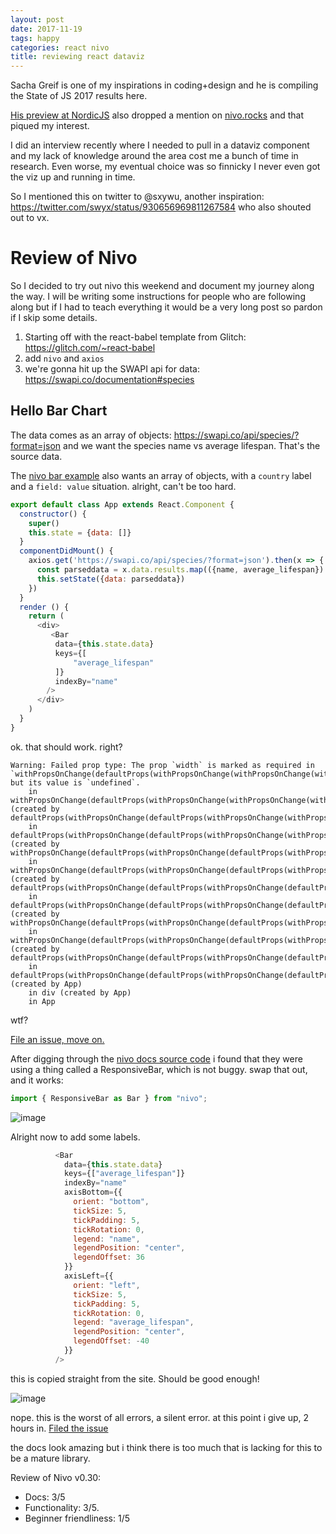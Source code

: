 ```yaml
---
layout: post
date: 2017-11-19
tags: happy
categories: react nivo
title: reviewing react dataviz
---
```


Sacha Greif is one of my inspirations in coding+design and he is compiling the State of JS 2017 results here. 

[His preview at NordicJS](https://www.youtube.com/watch?v=FZw1j_tTSag) also dropped a mention on [nivo.rocks](http://nivo.rocks) and that piqued my interest.

I did an interview recently where I needed to pull in a dataviz component and my lack of knowledge around the area cost me a bunch of time in research. Even worse, my eventual choice was so finnicky I never even got the viz up and running in time.

So I mentioned this on twitter to @sxywu, another inspiration: <https://twitter.com/swyx/status/930656969811267584> who also shouted out to vx.

# Review of Nivo

So I decided to try out nivo this weekend and document my journey along the way. I will be writing some instructions for people who are following along but if I had to teach everything it would be a very long post so pardon if I skip some details.

1. Starting off with the react-babel template from Glitch: <https://glitch.com/~react-babel>
2. add `nivo` and `axios`
3. we're gonna hit up the SWAPI api for data: <https://swapi.co/documentation#species>

## Hello Bar Chart

The data comes as an array of objects: <https://swapi.co/api/species/?format=json> and we want the species name vs average lifespan. That's the source data.

The [nivo bar example](http://nivo.rocks/#/bar) also wants an array of objects, with a `country` label and a `field: value` situation. alright, can't be too hard.

```javascript
export default class App extends React.Component {
  constructor() {
    super()
    this.state = {data: []}
  }
  componentDidMount() {
    axios.get('https://swapi.co/api/species/?format=json').then(x => {
      const parseddata = x.data.results.map(({name, average_lifespan}) => ({name, average_lifespan}))
      this.setState({data: parseddata})
    })
  }
  render () {
    return (
      <div>
         <Bar
          data={this.state.data}
          keys={[
              "average_lifespan"
          ]}
          indexBy="name"
        />
      </div>
    )
  }
}
```

ok. that should work. right?

```
Warning: Failed prop type: The prop `width` is marked as required in `withPropsOnChange(defaultProps(withPropsOnChange(withPropsOnChange(withPropsOnChange(withPropsOnChange(withPropsOnChange(withPropsOnChange(pure(Bar)))))))))`, but its value is `undefined`.
    in withPropsOnChange(defaultProps(withPropsOnChange(withPropsOnChange(withPropsOnChange(withPropsOnChange(withPropsOnChange(withPropsOnChange(pure(Bar))))))))) (created by defaultProps(withPropsOnChange(defaultProps(withPropsOnChange(withPropsOnChange(withPropsOnChange(withPropsOnChange(withPropsOnChange(withPropsOnChange(pure(Bar)))))))))))
    in defaultProps(withPropsOnChange(defaultProps(withPropsOnChange(withPropsOnChange(withPropsOnChange(withPropsOnChange(withPropsOnChange(withPropsOnChange(pure(Bar)))))))))) (created by withPropsOnChange(defaultProps(withPropsOnChange(defaultProps(withPropsOnChange(withPropsOnChange(withPropsOnChange(withPropsOnChange(withPropsOnChange(withPropsOnChange(pure(Bar))))))))))))
    in withPropsOnChange(defaultProps(withPropsOnChange(defaultProps(withPropsOnChange(withPropsOnChange(withPropsOnChange(withPropsOnChange(withPropsOnChange(withPropsOnChange(pure(Bar))))))))))) (created by defaultProps(withPropsOnChange(defaultProps(withPropsOnChange(defaultProps(withPropsOnChange(withPropsOnChange(withPropsOnChange(withPropsOnChange(withPropsOnChange(withPropsOnChange(pure(Bar)))))))))))))
    in defaultProps(withPropsOnChange(defaultProps(withPropsOnChange(defaultProps(withPropsOnChange(withPropsOnChange(withPropsOnChange(withPropsOnChange(withPropsOnChange(withPropsOnChange(pure(Bar)))))))))))) (created by withPropsOnChange(defaultProps(withPropsOnChange(defaultProps(withPropsOnChange(defaultProps(withPropsOnChange(withPropsOnChange(withPropsOnChange(withPropsOnChange(withPropsOnChange(withPropsOnChange(pure(Bar))))))))))))))
    in withPropsOnChange(defaultProps(withPropsOnChange(defaultProps(withPropsOnChange(defaultProps(withPropsOnChange(withPropsOnChange(withPropsOnChange(withPropsOnChange(withPropsOnChange(withPropsOnChange(pure(Bar))))))))))))) (created by defaultProps(withPropsOnChange(defaultProps(withPropsOnChange(defaultProps(withPropsOnChange(defaultProps(withPropsOnChange(withPropsOnChange(withPropsOnChange(withPropsOnChange(withPropsOnChange(withPropsOnChange(pure(Bar)))))))))))))))
    in defaultProps(withPropsOnChange(defaultProps(withPropsOnChange(defaultProps(withPropsOnChange(defaultProps(withPropsOnChange(withPropsOnChange(withPropsOnChange(withPropsOnChange(withPropsOnChange(withPropsOnChange(pure(Bar)))))))))))))) (created by App)
    in div (created by App)
    in App
```

wtf?

[File an issue, move on.](https://github.com/plouc/nivo/issues/89)

After digging through the [nivo docs source code](https://github.com/plouc/nivo-website) i found that they were using a thing called a ResponsiveBar, which is not buggy. swap that out, and it works:

```javascript
import { ResponsiveBar as Bar } from "nivo";
```

![image](https://user-images.githubusercontent.com/6764957/32996695-00847258-cd54-11e7-8f32-3ea1b3e71ba8.png)

Alright now to add some labels.

```javascript
          <Bar
            data={this.state.data}
            keys={["average_lifespan"]}
            indexBy="name"
            axisBottom={{
              orient: "bottom",
              tickSize: 5,
              tickPadding: 5,
              tickRotation: 0,
              legend: "name",
              legendPosition: "center",
              legendOffset: 36
            }}
            axisLeft={{
              orient: "left",
              tickSize: 5,
              tickPadding: 5,
              tickRotation: 0,
              legend: "average_lifespan",
              legendPosition: "center",
              legendOffset: -40
            }}
          />
```

this is copied straight from the site. Should be good enough!

![image](https://user-images.githubusercontent.com/6764957/32996695-00847258-cd54-11e7-8f32-3ea1b3e71ba8.png)

nope. this is the worst of all errors, a silent error. at this point i give up, 2 hours in. [Filed the issue](https://github.com/plouc/nivo/issues/90)

the docs look amazing but i think there is too much that is lacking for this to be a mature library. 

Review of Nivo v0.30: 

- Docs: 3/5
- Functionality: 3/5.
- Beginner friendliness: 1/5
